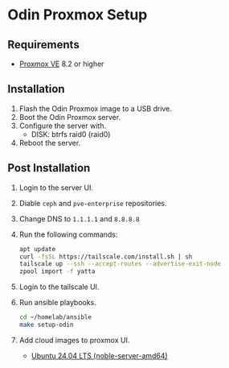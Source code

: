 # Odin Proxmox Setup

## Requirements

- [Proxmox VE](https://www.proxmox.com/en/downloads) 8.2 or higher

## Installation

1. Flash the Odin Proxmox image to a USB drive.
2. Boot the Odin Proxmox server.
3. Configure the server with.
   - DISK: btrfs raid0 (raid0)
4. Reboot the server.

## Post Installation

1. Login to the server UI.
2. Diable `ceph` and `pve-enterprise` repositories.
3. Change DNS to ```1.1.1.1``` and ```8.8.8.8```
4. Run the following commands:

   ```bash
   apt update
   curl -fsSL https://tailscale.com/install.sh | sh
   tailscale up --ssh --accept-routes --advertise-exit-node
   zpool import -f yatta
   ```

5. Login to the tailscale UI.
6. Run ansible playbooks.

   ```bash
   cd ~/homelab/ansible
   make setup-odin
   ```

7. Add cloud images to proxmox UI.
   - [Ubuntu 24.04 LTS (noble-server-amd64)](https://cloud-images.ubuntu.com/noble/current/noble-server-cloudimg-amd64.img)
